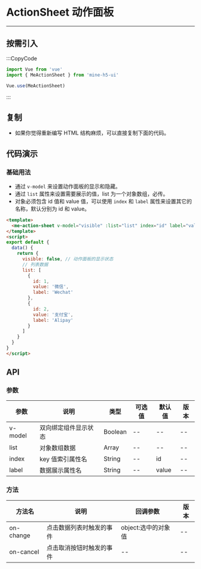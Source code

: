 # ActionSheet 动作面板

---

## 按需引入

:::CopyCode

```JavaScript
import Vue from 'vue'
import { MeActionSheet } from 'mine-h5-ui'

Vue.use(MeActionSheet)
```

:::

## 复制

- 如果你觉得重新编写 HTML 结构麻烦，可以直接复制下面的代码。

## 代码演示

### 基础用法

- 通过 `v-model` 来设置动作面板的显示和隐藏。
- 通过 `list` 属性来设置需要展示的值，list 为一个对象数组，必传。
- 对象必须包含 id 值和 value 值，可以使用 `index` 和 `label` 属性来设置其它的名称，默认分别为 id 和 value。

```HTML
<template>
  <me-action-sheet v-model="visible" :list="list" index="id" label="value"></me-action-sheet>
</template>
<script>
export default {
  data() {
    return {
      visible: false, // 动作面板的显示状态
      // 列表数据
      list: [
        {
          id: 1,
          value: '微信',
          label: 'Wechat'
        },
        {
          id: 2,
          value: '支付宝',
          label: 'Alipay'
        }
      ]
    }
  }
}
</script>
```

## API

### 参数

| 参数    | 说明                 | 类型    | 可选值 | 默认值 | 版本 |
| ------- | -------------------- | ------- | ------ | ------ | ---- |
| v-model | 双向绑定组件显示状态 | Boolean | --     | --     | --   |
| list    | 对象数组数据         | Array   | --     | --     | --   |
| index   | key 值索引属性名     | String  | --     | id     | --   |
| label   | 数据展示属性名       | String  | --     | value  | --   |

### 方法

| 方法名    | 说明                     | 回调参数            | 版本 |
| --------- | ------------------------ | ------------------- | ---- |
| on-change | 点击数据列表时触发的事件 | object:选中的对象值 | --   |
| on-cancel | 点击取消按钮时触发的事件 | --                  | --   |
